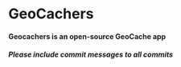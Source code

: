 # GeoCachers
#### Geocachers is an open-source GeoCache app

##### Please include commit messages to all commits

